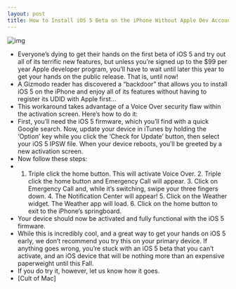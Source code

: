 ```yaml
---
layout: post
title: How to Install iOS 5 Beta on the iPhone Without Apple Dev Account
---
```

![img](http://media.idownloadblog.com/wp-content/uploads/2011/06/iOS-5-Icon.png)
* Everyone’s dying to get their hands on the first beta of iOS 5 and try out all of its terrific new features, but unless you’re signed up to the $99 per year Apple developer program, you’ll have to wait until later this year to get your hands on the public release. That is, until now!
* A Gizmodo reader has discovered a “backdoor” that allows you to install iOS 5 on the iPhone and enjoy all of its features without having to register its UDID with Apple first…
* This workaround takes advantage of a Voice Over security flaw within the activation screen. Here’s how to do it:
* First, you’ll need the iOS 5 firmware, which you’ll find with a quick Google search. Now, update your device in iTunes by holding the ‘Option’ key while you click the ‘Check for Update’ button, then select your iOS 5 IPSW file. When your device reboots, you’ll be greeted by a new activation screen.
* Now follow these steps:
* 1. Triple click the home button. This will activate Voice Over. 2. Triple click the home button and Emergency Call will appear. 3. Click on Emergency Call and, while it’s switching, swipe your three fingers down. 4. The Notification Center will appear! 5. Click on the Weather widget. The Weather app will load. 6. Click on the home button to exit to the iPhone’s springboard.
* Your device should now be activated and fully functional with the iOS 5 firmware.
* While this is incredibly cool, and a great way to get your hands on iOS 5 early, we don’t recommend you try this on your primary device. If anything goes wrong, you’re stuck with an iOS 5 beta that you can’t activate, and an iOS device that will be nothing more than an expensive paperweight until this Fall.
* If you do try it, however, let us know how it goes.
* [Cult of Mac]


